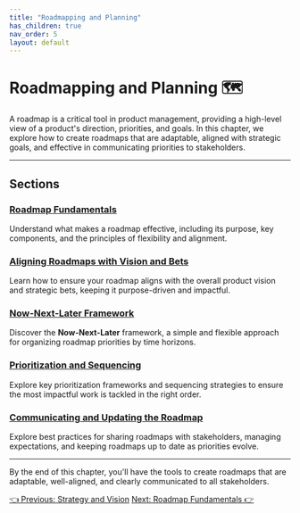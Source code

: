 ```yaml
---
title: "Roadmapping and Planning"
has_children: true
nav_order: 5
layout: default
---
```


# Roadmapping and Planning 🗺️

A roadmap is a critical tool in product management, providing a high-level view of a product's direction, priorities, and goals. In this chapter, we explore how to create roadmaps that are adaptable, aligned with strategic goals, and effective in communicating priorities to stakeholders.

---

## Sections

### [Roadmap Fundamentals](roadmap-fundamentals)
Understand what makes a roadmap effective, including its purpose, key components, and the principles of flexibility and alignment.

### [Aligning Roadmaps with Vision and Bets](aligning-roadmaps-with-vision-and-bets)
Learn how to ensure your roadmap aligns with the overall product vision and strategic bets, keeping it purpose-driven and impactful.

### [Now-Next-Later Framework](now-next-later-framework)
Discover the **Now-Next-Later** framework, a simple and flexible approach for organizing roadmap priorities by time horizons.

### [Prioritization and Sequencing](prioritization-and-sequencing)
Explore key prioritization frameworks and sequencing strategies to ensure the most impactful work is tackled in the right order.

### [Communicating and Updating the Roadmap](communicating-and-updating-roadmap)
Explore best practices for sharing roadmaps with stakeholders, managing expectations, and keeping roadmaps up to date as priorities evolve.

---

By the end of this chapter, you'll have the tools to create roadmaps that are adaptable, well-aligned, and clearly communicated to all stakeholders.

<div class="nav-buttons">
    <a href="/docs/3-strategy-and-vision/types-of-bets" class="btn btn-secondary">👈 Previous: Strategy and Vision</a>
    <a href="/docs/4-roadmapping-and-planning/roadmap-fundamentals" class="btn btn-primary">Next: Roadmap Fundamentals 👉</a>
</div>
